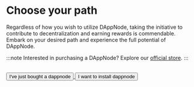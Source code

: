 # Choose your path

Regardless of how you wish to utilize DAppNode, taking the initiative to contribute to decentralization and earning rewards is commendable. Embark on your desired path and experience the full potential of DAppNode.

:::note
Interested in purchasing a DAppNode? Explore our <a href="https://dappnode.io">official store</a>.
:::

<br />

<div className="button-container">
<a href="/docs/user/getting-started/connect-dappnode-to-the-router">
    <button class="beautiful-big-button">I've just bought a dappnode</button>
</a>
<a href="/docs/user/install/dappnode-core">
    <button class="beautiful-big-button">I want to install dappnode</button>
</a>
</div>

<br />
